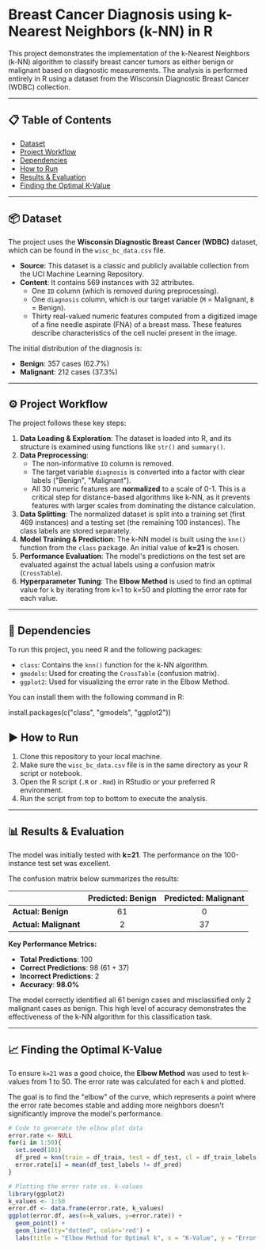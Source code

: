 # Breast Cancer Diagnosis using k-Nearest Neighbors (k-NN) in R

This project demonstrates the implementation of the k-Nearest Neighbors (k-NN) algorithm to classify breast cancer tumors as either benign or malignant based on diagnostic measurements. The analysis is performed entirely in R using a dataset from the Wisconsin Diagnostic Breast Cancer (WDBC) collection.

---

## 📋 Table of Contents
* [Dataset](#-dataset)
* [Project Workflow](#-project-workflow)
* [Dependencies](#-dependencies)
* [How to Run](#-how-to-run)
* [Results & Evaluation](#-results--evaluation)
* [Finding the Optimal K-Value](#-finding-the-optimal-k-value)

---

## 📦 Dataset

The project uses the **Wisconsin Diagnostic Breast Cancer (WDBC)** dataset, which can be found in the `wisc_bc_data.csv` file.

* **Source**: This dataset is a classic and publicly available collection from the UCI Machine Learning Repository.
* **Content**: It contains 569 instances with 32 attributes.
    * One `ID` column (which is removed during preprocessing).
    * One `diagnosis` column, which is our target variable (`M` = Malignant, `B` = Benign).
    * Thirty real-valued numeric features computed from a digitized image of a fine needle aspirate (FNA) of a breast mass. These features describe characteristics of the cell nuclei present in the image.

The initial distribution of the diagnosis is:
* **Benign**: 357 cases (62.7%)
* **Malignant**: 212 cases (37.3%)

---

## ⚙️ Project Workflow

The project follows these key steps:

1.  **Data Loading & Exploration**: The dataset is loaded into R, and its structure is examined using functions like `str()` and `summary()`.
2.  **Data Preprocessing**:
    * The non-informative `ID` column is removed.
    * The target variable `diagnosis` is converted into a factor with clear labels ("Benign", "Malignant").
    * All 30 numeric features are **normalized** to a scale of 0-1. This is a critical step for distance-based algorithms like k-NN, as it prevents features with larger scales from dominating the distance calculation.
3.  **Data Splitting**: The normalized dataset is split into a training set (first 469 instances) and a testing set (the remaining 100 instances). The class labels are stored separately.
4.  **Model Training & Prediction**: The k-NN model is built using the `knn()` function from the `class` package. An initial value of **k=21** is chosen.
5.  **Performance Evaluation**: The model's predictions on the test set are evaluated against the actual labels using a confusion matrix (`CrossTable`).
6.  **Hyperparameter Tuning**: The **Elbow Method** is used to find an optimal value for `k` by iterating from k=1 to k=50 and plotting the error rate for each value.

---

## 🧩 Dependencies

To run this project, you need R and the following packages:
* `class`: Contains the `knn()` function for the k-NN algorithm.
* `gmodels`: Used for creating the `CrossTable` (confusion matrix).
* `ggplot2`: Used for visualizing the error rate in the Elbow Method.

You can install them with the following command in R:

install.packages(c("class", "gmodels", "ggplot2"))

## ▶️ How to Run

1.  Clone this repository to your local machine.
2.  Make sure the `wisc_bc_data.csv` file is in the same directory as your R script or notebook.
3.  Open the R script (`.R` or `.Rmd`) in RStudio or your preferred R environment.
4.  Run the script from top to bottom to execute the analysis.

---

## 📊 Results & Evaluation

The model was initially tested with **k=21**. The performance on the 100-instance test set was excellent.

The confusion matrix below summarizes the results:

|                | **Predicted: Benign** | **Predicted: Malignant** |
| :------------- | :-------------------: | :----------------------: |
| **Actual: Benign** |          61           |            0             |
| **Actual: Malignant**|           2           |            37            |

**Key Performance Metrics:**
* **Total Predictions**: 100
* **Correct Predictions**: 98 (61 + 37)
* **Incorrect Predictions**: 2
* **Accuracy**: **98.0%**

The model correctly identified all 61 benign cases and misclassified only 2 malignant cases as benign. This high level of accuracy demonstrates the effectiveness of the k-NN algorithm for this classification task.

---

## 📈 Finding the Optimal K-Value

To ensure `k=21` was a good choice, the **Elbow Method** was used to test k-values from 1 to 50. The error rate was calculated for each `k` and plotted.

The goal is to find the "elbow" of the curve, which represents a point where the error rate becomes stable and adding more neighbors doesn't significantly improve the model's performance.

```r
# Code to generate the elbow plot data
error.rate <- NULL
for(i in 1:50){
  set.seed(101)
  df_pred = knn(train = df_train, test = df_test, cl = df_train_labels, k = i)
  error.rate[i] = mean(df_test_labels != df_pred)
}

# Plotting the error rate vs. k-values
library(ggplot2)
k_values <- 1:50
error.df <- data.frame(error.rate, k_values)
ggplot(error.df, aes(x=k_values, y=error.rate)) + 
  geom_point() + 
  geom_line(lty="dotted", color='red') +
  labs(title = "Elbow Method for Optimal k", x = "K-Value", y = "Error Rate")
